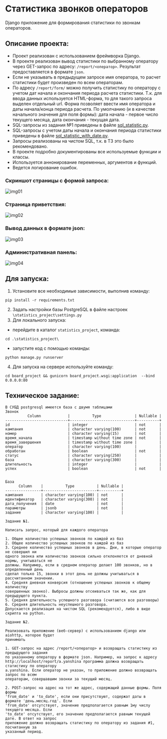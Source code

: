 # Статистика звонков операторов

Django приложение для формирования статистики по звонкам операторов.

## Описание проекта:

- Проект реализован с использованием фреймворка Django.    
- В проекте реализован вывод статистики по выбранному оператору через GET-запрос по адресу:
`/report/<оператор>`. Результат предоставляется в формате `json`.  
- Если не указывать в предыдущем запросе имя оператора, то расчет статистики будет произведен по всем операторам.  
- По адресу `/report/form/` можно получить статистику по оператору с учетом дат начала и окончания периода расчета статистики.
Т.к. для ввода данных используется HTML-форма, то для такого запроса выделен отдельный url. 
Форма позволяет ввести имя оператора и даты начала/конца периода расчета. По умолчанию (и в качестве начального 
значения для поля формы): дата начала - первое число текущего месяца, дата окончания - текущая дата.  
- SQL-запросы из задания №1 приведены в файле [sql_statistic.py](https://github.com/Topotun77/operator_statistics/blob/master/statistics_project/oper_stat/sql_query/sql_statistic.py).  
- SQL-запросы с учетом даты начала и окончания периода статистики приведены в файле [sql_statistic_with_date.py](https://github.com/Topotun77/operator_statistics/blob/master/statistics_project/oper_stat/sql_query/sql_statistic_with_date.py).  
- Запросы реализованы на чистом SQL, т.к. в ТЗ это было рекомендовано.  
- В проекте подробно документированы все используемые функции и классы.  
- Используется аннонирование переменных, аргументов и функций.
- Ведется логирование ошибок.  

### Скриншот страницы с формой запроса:
![img01](https://github.com/Topotun77/operator_statistics/blob/master/ScreenShots/001.JPG?raw=true)
### Страница приветствия:
![img02](https://github.com/Topotun77/operator_statistics/blob/master/ScreenShots/002.JPG?raw=true)
### Вывод данных в формате json:
![img03](https://github.com/Topotun77/operator_statistics/blob/master/ScreenShots/003.JPG?raw=true)
### Административная панель:
![img04](https://github.com/Topotun77/operator_statistics/blob/master/ScreenShots/004.JPG?raw=true)

## Для запуска:
1. Установите все необходимые зависимости, выполнив команду:  
```
pip install -r requirements.txt
```
2. Задать настройки базы PostgreSQL в файле настроек `\statistics_project\settings.py`
3. Для локального запуска:  
- перейдите в каталог `statistics_project`, команда:  
```
cd .\statistics_project\
```  
- запустите код с помощью команды:  
```
python manage.py runserver
```  
4. Для запуска на сервере используйте команду:  
```
cd board_project && gunicorn board_project.wsgi:application  --bind 0.0.0.0:80
```


## Техническое задание:
```
В СУБД postgresql имеется база с двумя таблицами
Звонок
          Column            |          Type               | Nullable |
----------------------------+-----------------------------+----------+
id                          | integer                     | not      |
кампания                    | character varying(100)      | not      |
номер                       | character varying(15)       | not      |
время_начала                | timestamp without time zone | not      |
время_завершения            | timestamp without time zone |          |
оператор                    | character varying(100)      |          |
обработан                   | boolean                     | not      |
статус                      | character varying(250)      |          |
база                        | character varying(300)      |          |
длительность                | integer                     |          |
успех                       | boolean                     | not      |


База
      Column    |          Type          | Nullable |
----------------+------------------------+----------+
кампания        | character varying(100) | not      |
идентификатор   | character varying(300) | not      |
дата_получения  | date                   | not      |
параметры       | jsonb                  | not      |
задание         | character varying(100) |          |

Задание №1.

Написать запрос, который для каждого оператора

1. Общее количество успешных звонков по каждой из баз
2. Общее количество успешных звонков по каждой из баз
3. Среднее количество успешных звонков в день. Дни, в которые оператор не совершил ни
одного звонка или количество звонков сильно отклоняется от дневной нормы, учитываться не
должны. Например, если в среднем оператор делает 100 звонков, но в определенный день
сделал только 15, звонки в этот день не должны учитываться в рассчитанном значении.
4. Средняя дневная конверсия (отношение успешных звонков к общему количеству
совершенных звонко). Выбросы должны отсеиваться так же, как для предыдущего пункта.
5. Средняя длительность успешного разговора (считаются все разговоры)
6. Средняя длительность неуспешного разговора.
Допускается реализация на чистом SQL (рекомендуется), либо в виде скрипта на python.

Задание №2.

Реализовать приложение (веб-сервер) с использованием django или aiohttp, которое будет
принимать

1. GET-запрос на адрес /report/<оператор> и возвращать статистику из предыдущего задания
по указанному оператору в формате json. Например, на запрос к адресу
http://localhost/report/a.yanshina программа должна возвращать статистику по оператору
a.yanshina. Если оператор не указан, то приложение должно возвращать запрос по всем
операторам, совершавшим звонки за текущий месяц.

2. POST-запрос на адрес на тот же адрес, содержащий данные формы. Поля формы
'from_date' и 'to_date', если они присутствуют, содержат даты в формате 'день.месяц.год'. Если
'from_date' отсутствует, значение предполагается равным 1му числу текущего месяца. Если
'to_date' отсутствует, его значение предполагается равным текущей дате. В ответ на запрос
приложение должно возвращать статистику по оператору из задания #1, посчитанную за
указанный период.
```